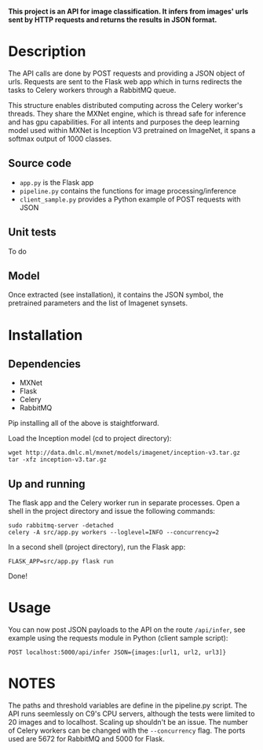 __This project is an API for image classification.
It infers from images' urls sent by HTTP requests and returns the results in JSON format.__

# Description

The API calls are done by POST requests and providing a JSON object of urls.
Requests are sent to the Flask web app which in turns redirects the tasks to Celery workers through a RabbitMQ queue.

This structure enables distributed computing across the Celery worker's threads. They share the MXNet engine, which is thread safe for inference and has gpu capabilities.
For all intents and purposes the deep learning model used within MXNet is Inception V3 pretrained on ImageNet, it spans a softmax output of 1000 classes.

## Source code
* `app.py` is the Flask app
* `pipeline.py` contains the functions for image processing/inference
* `client_sample.py` provides a Python example of POST requests with JSON

## Unit tests
To do

## Model
Once extracted (see installation), it contains the JSON symbol, the pretrained parameters and the list of Imagenet synsets. 

# Installation

## Dependencies
* MXNet
* Flask
* Celery
* RabbitMQ

Pip installing all of the above is staightforward.

Load the Inception model (cd to project directory):
```
wget http://data.dmlc.ml/mxnet/models/imagenet/inception-v3.tar.gz
tar -xfz inception-v3.tar.gz
```

## Up and running
The flask app and the Celery worker run in separate processes.
Open a shell in the project directory and issue the following commands:
```
sudo rabbitmq-server -detached
celery -A src/app.py workers --loglevel=INFO --concurrency=2
```

In a second shell (project directory), run the Flask app:
```
FLASK_APP=src/app.py flask run
```    
Done!

# Usage
You can now post JSON payloads to the API on the route `/api/infer`, see example using the requests module in Python (client sample script):
```
POST localhost:5000/api/infer JSON={images:[url1, url2, url3]}
```

# NOTES
The paths and threshold variables are define in the pipeline.py script.
The API runs seemlessly on C9's CPU servers, although the tests were limited to 20 images and to localhost. Scaling up shouldn't be an issue.
The number of Celery workers can be changed with the `--concurrency` flag.
The ports used are 5672 for RabbitMQ and 5000 for Flask.